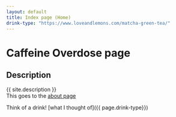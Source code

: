 ```yaml
---
layout: default
title: Index page (Home)
drink-type: "https://www.loveandlemons.com/matcha-green-tea/"
---  
```


# Caffeine Overdose page

## Description
{{ site.description }}  
This goes to the [about page](about)   

Think of a drink!  [what I thought of]({{ page.drink-type}})


